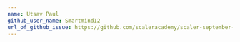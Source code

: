 ```yaml
---
name: Utsav Paul
github_user_name: Smartmind12
url_of_github_issue: https://github.com/scaleracademy/scaler-september-open-source-challenge/issues/34
---
```

